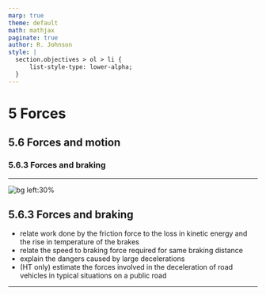 ```yaml
---
marp: true
theme: default
math: mathjax
paginate: true
author: R. Johnson
style: |
  section.objectives > ol > li {
      list-style-type: lower-alpha;
  }
---
```


# 5 Forces
## 5.6 Forces and motion
### 5.6.3 Forces and braking

---

<!-- _class: objectives -->

![bg left:30%](https://images.unsplash.com/photo-1492962827063-e5ea0d8c01f5?ixlib=rb-4.0.3&ixid=MnwxMjA3fDB8MHxwaG90by1wYWdlfHx8fGVufDB8fHx8&auto=format&fit=crop&w=2121&q=80)
## 5.6.3 Forces and braking


- relate work done by the friction force to the loss in kinetic energy and the rise in temperature of the brakes
- relate the speed to braking force required for same braking distance
- explain the dangers caused by large decelerations
- (HT only) estimate the forces involved in the deceleration of road vehicles in typical situations on a public road



---